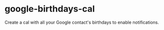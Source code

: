 # google-birthdays-cal
Create a cal with all your Google contact's birthdays to enable notifications.
